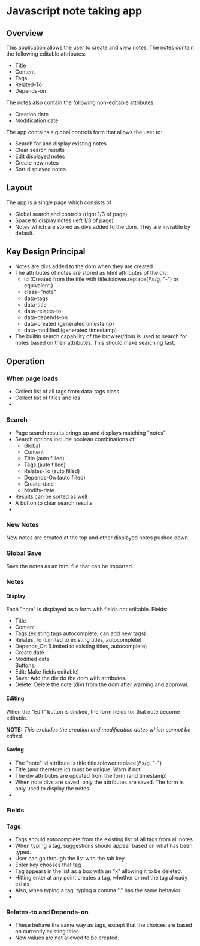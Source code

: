 # Javascript note taking app

## Overview
This application allows the user to create and view notes. The notes 
contain the following editable attributes:  
- Title
- Content
- Tags
- Related-To
- Depends-on

The notes also contain the following non-editable attributes:  
- Creation date
- Modification date

The app contains a global controls form that allows the user to:  
- Search for and display existing notes
- Clear search results
- Edit displayed notes
- Create new notes
- Sort displayed notes

## Layout
The app is a single page which consists of  
- Global search and controls (right 1/3 of page)
- Space to display notes (left 1/3 of page)
- Notes which are stored as divs added to the dom. They are invisible by default.

## Key Design Principal
- Notes are divs added to the dom when they are created
- The attributes of notes are stored as html attributes of the div:
  - id (Created from the title with title.tolower.replace(/\s/g, "-") or equivalent.)
  - class="note"
  - data-tags
  - data-title
  - data-relates-to
  - data-depends-on
  - data-created (generated timestamp)
  - data-modified (generated timestamp)
- The builtin search capability of the browser/dom is used to search for notes based on their attributes.
  This should make searching fast.

## Operation

### When page loads
- Collect list of all tags from data-tags class
- Collect list of titles and ids
- 
### Search
- Page search results brings up and displays matching "notes"
- Search options include boolean combinations of:
  - Global
  - Content
  - Title (auto filled)
  - Tags (auto filled)
  - Relates-To (auto filled)
  - Depends-On (auto filled)
  - Create-date
  - Modify-date
- Results can be sorted as well
- A button to clear search results
- 
### New Notes
New notes are created at the top and other displayed notes pushed down.  

### Global Save
Save the notes as an html file that can be imported.  

### Notes
#### Display
Each "note" is displayed as a form with fields not editable.
Fields:  
- Title
- Content
- Tags (existing tags autocomplete, can add new tags)
- Relates_To (Limited to existing titles, autocomplete)
- Depends_On (Limited to existing titles, autocomplete)
- Create date
- Modified date  
Buttons:  
- Edit: Make fields editable)
- Save: Add the div do the dom with attributes.
- Delete: Delete the note (div) from the dom after warning and approval.

#### Editing
When the "Edit" button is clicked, the form fields for that note become editable.

**NOTE:** _This excludes the creation and modification dates which cannot be edited._

#### Saving
- The "note" id attribute is title title.tolower.replace(/\s/g, "-")
- Title (and therefore id) must be unique. Warn if not.
- The div attributes are updated from the form (and timestamp)
- When note divs are saved, only the attributes are saved. The form is only used to display the notes.
- 
### Fields
### Tags
- Tags should autocomplete from the existing list of all tags from all notes
- When typing a tag, suggestions should appear based on what has been typed.
- User can go through the list with the tab key
- Enter key chooses that tag
- Tag appears in the list as a box with an "x" allowing it to be deleted.
- Hitting enter at any point creates a tag, whether or not the tag already exists
- Also, when typing a tag, typing a comma "," has the same behavior.
- 
### Relates-to and Depends-on
- These behave the same way as tags, except that the choices are based on
  currently existing titles.
- New values are not allowed to be created.